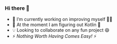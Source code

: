 ### Hi there 👋

 - 🔭 I’m currently working on improving myself :woman_technologist:
 - 🌱 At the moment I am figuring out Kotlin :open_book:
 - :bulb: Looking to collaborate on any fun project :smile: 
 - ⚡ _Nothing Worth Having Comes Easy!_ ⚡ 

